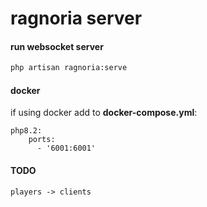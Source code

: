 # ragnoria server

#### run websocket server
```bash
php artisan ragnoria:serve
```

#### docker
if using docker add to **docker-compose.yml**:
```
php8.2:
    ports:
      - '6001:6001'
```

#### TODO
```
players -> clients
```
